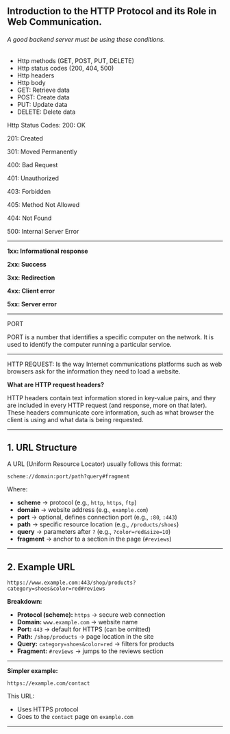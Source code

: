 ## **Introduction to the HTTP Protocol and its Role in Web Communication.**

###### A good backend server must be using these conditions.

- Http methods (GET, POST, PUT, DELETE)
- Http status codes (200, 404, 500)
- Http headers
- Http body
- GET: Retrieve data
- POST: Create data
- PUT: Update data
- DELETE: Delete data

Http Status Codes:
200: OK

201: Created

301: Moved Permanently

400: Bad Request

401: Unauthorized

403: Forbidden

405: Method Not Allowed

404: Not Found

500: Internal Server Error

---
**1xx: Informational response**

**2xx: Success**

**3xx: Redirection**

**4xx: Client error**

**5xx: Server error**

---

PORT

PORT is a number that identifies a specific computer on the network. It is used to identify the computer running a particular service.

----
HTTP REQUEST:
Is the way Internet communications platforms such as web browsers ask for the information they need to load a website.

**What are HTTP request headers?**

HTTP headers contain text information stored in key-value pairs, and they are included in every HTTP request (and response, more on that later). These headers communicate core information, such as what browser the client is using and what data is being requested.


***

## **1. URL Structure**
A URL (Uniform Resource Locator) usually follows this format:

```
scheme://domain:port/path?query#fragment
```

Where:
- **scheme** → protocol (e.g., `http`, `https`, `ftp`)
- **domain** → website address (e.g., `example.com`)
- **port** → optional, defines connection port (e.g., `:80`, `:443`)
- **path** → specific resource location (e.g., `/products/shoes`)
- **query** → parameters after `?` (e.g., `?color=red&size=10`)
- **fragment** → anchor to a section in the page (`#reviews`)

***

## **2. Example URL**
```
https://www.example.com:443/shop/products?category=shoes&color=red#reviews
```

**Breakdown:**
- **Protocol (scheme):** `https` → secure web connection
- **Domain:** `www.example.com` → website name
- **Port:** `443` → default for HTTPS (can be omitted)
- **Path:** `/shop/products` → page location in the site
- **Query:** `category=shoes&color=red` → filters for products
- **Fragment:** `#reviews` → jumps to the reviews section

***

**Simpler example:**
```
https://example.com/contact
```
This URL:
- Uses HTTPS protocol
- Goes to the `contact` page on `example.com`

***
